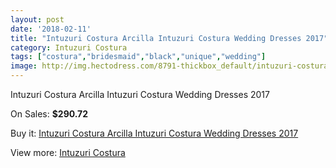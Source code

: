 ```yaml
---
layout: post
date: '2018-02-11'
title: "Intuzuri Costura Arcilla Intuzuri Costura Wedding Dresses 2017"
category: Intuzuri Costura
tags: ["costura","bridesmaid","black","unique","wedding"]
image: http://img.hectodress.com/8791-thickbox_default/intuzuri-costura-arcilla-intuzuri-costura-wedding-dresses-2013.jpg
---
```

Intuzuri Costura Arcilla Intuzuri Costura Wedding Dresses 2017

On Sales: **$290.72**
<a href="https://www.hectodress.com/intuzuri-costura/4417-intuzuri-costura-arcilla-intuzuri-costura-wedding-dresses-2013.html"><amp-img layout="responsive" width="600" height="600" src="//img.hectodress.com/8791-thickbox_default/intuzuri-costura-arcilla-intuzuri-costura-wedding-dresses-2013.jpg" alt="Intuzuri Costura Arcilla Intuzuri Costura Wedding Dresses 2017 0" /></a>
<a href="https://www.hectodress.com/intuzuri-costura/4417-intuzuri-costura-arcilla-intuzuri-costura-wedding-dresses-2013.html"><amp-img layout="responsive" width="600" height="600" src="//img.hectodress.com/8793-thickbox_default/intuzuri-costura-arcilla-intuzuri-costura-wedding-dresses-2013.jpg" alt="Intuzuri Costura Arcilla Intuzuri Costura Wedding Dresses 2017 1" /></a>
<a href="https://www.hectodress.com/intuzuri-costura/4417-intuzuri-costura-arcilla-intuzuri-costura-wedding-dresses-2013.html"><amp-img layout="responsive" width="600" height="600" src="//img.hectodress.com/8792-thickbox_default/intuzuri-costura-arcilla-intuzuri-costura-wedding-dresses-2013.jpg" alt="Intuzuri Costura Arcilla Intuzuri Costura Wedding Dresses 2017 2" /></a>

Buy it: [Intuzuri Costura Arcilla Intuzuri Costura Wedding Dresses 2017](https://www.hectodress.com/intuzuri-costura/4417-intuzuri-costura-arcilla-intuzuri-costura-wedding-dresses-2013.html "Intuzuri Costura Arcilla Intuzuri Costura Wedding Dresses 2017")

View more: [Intuzuri Costura](https://www.hectodress.com/76-intuzuri-costura "Intuzuri Costura")